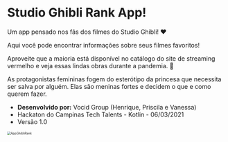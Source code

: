 # Studio Ghibli Rank App!

Um app pensado nos fãs dos filmes do Studio Ghibli! ❤️

Aqui você pode encontrar informações sobre seus filmes favoritos!

Aproveite que a maioria está disponível no catálogo do site de streaming vermelho e veja essas lindas obras durante a pandemia. 🥰

As protagonistas femininas fogem do esterótipo da princesa que necessita ser salva por alguém. Elas são meninas fortes e decidem o que e como querem fazer.

- **Desenvolvido por:** Vocid Group (Henrique, Priscila e Vanessa)
- Hackaton do Campinas Tech Talents - Kotlin - 06/03/2021
- Versão 1.0

<img src="C:\Users\sayur\OneDrive\Imagens\AppGhibliRank.jpeg" alt="AppGhibliRank" style="zoom:50%;" />
